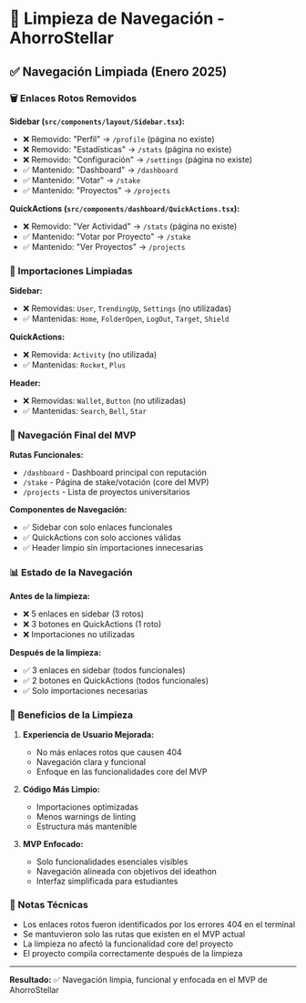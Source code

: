 # 🧹 Limpieza de Navegación - AhorroStellar

## ✅ Navegación Limpiada (Enero 2025)

### 🗑️ Enlaces Rotos Removidos

**Sidebar (`src/components/layout/Sidebar.tsx`):**
- ❌ Removido: "Perfil" → `/profile` (página no existe)
- ❌ Removido: "Estadísticas" → `/stats` (página no existe)
- ❌ Removido: "Configuración" → `/settings` (página no existe)
- ✅ Mantenido: "Dashboard" → `/dashboard`
- ✅ Mantenido: "Votar" → `/stake`
- ✅ Mantenido: "Proyectos" → `/projects`

**QuickActions (`src/components/dashboard/QuickActions.tsx`):**
- ❌ Removido: "Ver Actividad" → `/stats` (página no existe)
- ✅ Mantenido: "Votar por Proyecto" → `/stake`
- ✅ Mantenido: "Ver Proyectos" → `/projects`

### 🔧 Importaciones Limpiadas

**Sidebar:**
- ❌ Removidas: `User`, `TrendingUp`, `Settings` (no utilizadas)
- ✅ Mantenidas: `Home`, `FolderOpen`, `LogOut`, `Target`, `Shield`

**QuickActions:**
- ❌ Removida: `Activity` (no utilizada)
- ✅ Mantenidas: `Rocket`, `Plus`

**Header:**
- ❌ Removidas: `Wallet`, `Button` (no utilizadas)
- ✅ Mantenidas: `Search`, `Bell`, `Star`

### 🎯 Navegación Final del MVP

**Rutas Funcionales:**
- `/dashboard` - Dashboard principal con reputación
- `/stake` - Página de stake/votación (core del MVP)
- `/projects` - Lista de proyectos universitarios

**Componentes de Navegación:**
- ✅ Sidebar con solo enlaces funcionales
- ✅ QuickActions con solo acciones válidas
- ✅ Header limpio sin importaciones innecesarias

### 📊 Estado de la Navegación

**Antes de la limpieza:**
- ❌ 5 enlaces en sidebar (3 rotos)
- ❌ 3 botones en QuickActions (1 roto)
- ❌ Importaciones no utilizadas

**Después de la limpieza:**
- ✅ 3 enlaces en sidebar (todos funcionales)
- ✅ 2 botones en QuickActions (todos funcionales)
- ✅ Solo importaciones necesarias

### 🎯 Beneficios de la Limpieza

1. **Experiencia de Usuario Mejorada:**
   - No más enlaces rotos que causen 404
   - Navegación clara y funcional
   - Enfoque en las funcionalidades core del MVP

2. **Código Más Limpio:**
   - Importaciones optimizadas
   - Menos warnings de linting
   - Estructura más mantenible

3. **MVP Enfocado:**
   - Solo funcionalidades esenciales visibles
   - Navegación alineada con objetivos del ideathon
   - Interfaz simplificada para estudiantes

### 📝 Notas Técnicas

- Los enlaces rotos fueron identificados por los errores 404 en el terminal
- Se mantuvieron solo las rutas que existen en el MVP actual
- La limpieza no afectó la funcionalidad core del proyecto
- El proyecto compila correctamente después de la limpieza

---

**Resultado:** ✅ Navegación limpia, funcional y enfocada en el MVP de AhorroStellar
